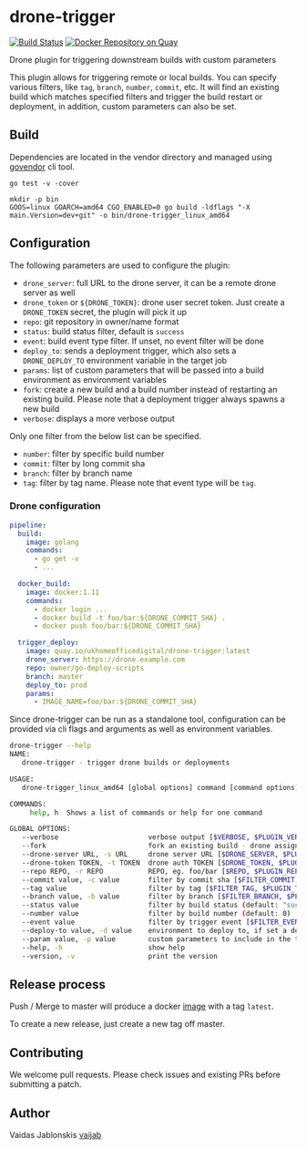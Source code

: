 # drone-trigger

[![Build Status](https://travis-ci.org/UKHomeOffice/drone-trigger.svg?branch=master)](https://travis-ci.org/UKHomeOffice/drone-trigger) [![Docker Repository on Quay](https://quay.io/repository/ukhomeofficedigital/drone-trigger/status "Docker Repository on Quay")](https://quay.io/repository/ukhomeofficedigital/drone-trigger)

Drone plugin for triggering downstream builds with custom parameters

This plugin allows for triggering remote or local builds. You can specify
various filters, like `tag`, `branch`, `number`, `commit`, etc. It will find an
existing build which matches specified filters and trigger the build restart or
deployment, in addition, custom parameters can also be set.

## Build

Dependencies are located in the vendor directory and managed using
[govendor](https://github.com/kardianos/govendor) cli tool.

```
go test -v -cover

mkdir -p bin
GOOS=linux GOARCH=amd64 CGO_ENABLED=0 go build -ldflags "-X main.Version=dev+git" -o bin/drone-trigger_linux_amd64
```

## Configuration

The following parameters are used to configure the plugin:

- `drone_server`: full URL to the drone server, it can be a remote drone server as well
- `drone_token` or `${DRONE_TOKEN}`: drone user secret token. Just create a `DRONE_TOKEN` secret, the plugin will pick it up
- `repo`: git repository in owner/name format
- `status`: build status filter, default is `success`
- `event`: build event type filter. If unset, no event filter will be done
- `deploy_to`: sends a deployment trigger, which also sets a `DRONE_DEPLOY_TO` environment variable in the target job
- `params`: list of custom parameters that will be passed into a build environment as environment variables
- `fork`: create a new build and a build number instead of restarting an existing build. Please note that a deployment trigger always spawns a new build
- `verbose`: displays a more verbose output

Only one filter from the below list can be specified.
- `number`: filter by specific build number
- `commit`: filter by long commit sha
- `branch`: filter by branch name
- `tag`: filter by tag name. Please note that event type will be `tag`.


### Drone configuration

```yaml
pipeline:
  build:
    image: golang
    commands:
      - go get -v
      - ...

  docker_build:
    image: docker:1.11
    commands:
      - docker login ...
      - docker build -t foo/bar:${DRONE_COMMIT_SHA} .
      - docker push foo/bar:${DRONE_COMMIT_SHA}

  trigger_deploy:
    image: quay.io/ukhomeofficedigital/drone-trigger:latest
    drone_server: https://drone.example.com
    repo: owner/go-deploy-scripts
    branch: master
    deploy_to: prod
    params:
      - IMAGE_NAME=foo/bar:${DRONE_COMMIT_SHA}
```


Since drone-trigger can be run as a standalone tool, configuration can be
provided via cli flags and arguments as well as environment variables.

```bash
drone-trigger --help
NAME:
   drone-trigger - trigger drone builds or deployments

USAGE:
   drone-trigger_linux_amd64 [global options] command [command options] [arguments...]

COMMANDS:
     help, h  Shows a list of commands or help for one command

GLOBAL OPTIONS:
   --verbose                      verbose output [$VERBOSE, $PLUGIN_VERBOSE]
   --fork                         fork an existing build - drone assigns a new build number [$FORK, $PLUGIN_FORK]
   --drone-server URL, -s URL     drone server URL [$DRONE_SERVER, $PLUGIN_DRONE_SERVER]
   --drone-token TOKEN, -t TOKEN  drone auth TOKEN [$DRONE_TOKEN, $PLUGIN_DRONE_TOKEN]
   --repo REPO, -r REPO           REPO, eg. foo/bar [$REPO, $PLUGIN_REPO]
   --commit value, -c value       filter by commit sha [$FILTER_COMMIT, $PLUGIN_COMMIT]
   --tag value                    filter by tag [$FILTER_TAG, $PLUGIN_TAG]
   --branch value, -b value       filter by branch [$FILTER_BRANCH, $PLUGIN_BRANCH]
   --status value                 filter by build status (default: "success") [$FILTER_STATUS, $PLUGIN_STATUS]
   --number value                 filter by build number (default: 0) [$FILTER_NUMBER, $PLUGIN_NUMBER]
   --event value                  filter by trigger event [$FILTER_EVENT, $PLUGIN_EVENT]
   --deploy-to value, -d value    environment to deploy to, if set a deployment event will be triggered [$DEPLOY_TO, $PLUGIN_DEPLOY_TO]
   --param value, -p value        custom parameters to include in the trigger in KEY=value format [$PARAMS, $PLUGIN_PARAMS]
   --help, -h                     show help
   --version, -v                  print the version

```

## Release process

Push / Merge to master will produce a docker
[image](https://quay.io/repository/ukhomeofficedigital/drone-trigger?tab=tags) with a tag `latest`.

To create a new release, just create a new tag off master.

## Contributing

We welcome pull requests. Please check issues and existing PRs before submitting a patch.

## Author

Vaidas Jablonskis [vaijab](https://github.com/vaijab)


